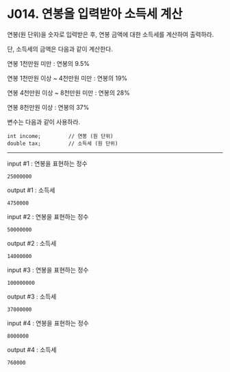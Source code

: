 # J014. 연봉을 입력받아 소득세 계산
연봉(원 단위)을 숫자로 입력받은 후, 연봉 금액에 대한 소득세를 계산하여 출력하라.


단, 소득세의 금액은 다음과 같이 계산한다.

연봉 1천만원 미만 : 연봉의 9.5%

연봉 1천만원 이상 ~ 4천만원 미만 : 연봉의 19%

연봉 4천만원 이상 ~ 8천만원 미만 : 연봉의 28%

연봉 8천만원 이상 : 연봉의 37%


변수는 다음과 같이 사용하라.
```
int income;         // 연봉 (원 단위)
double tax;         // 소득세 (원 단위)
```

---

input #1 : 연봉을 표현하는 정수
```
25000000
```
output #1 : 소득세
```
4750000
```

input #2 : 연봉을 표현하는 정수
```
50000000
```
output #2 : 소득세
```
14000000
```

input #3 : 연봉을 표현하는 정수
```
100000000
```
output #3 : 소득세
```
37000000
```

input #4 : 연봉을 표현하는 정수
```
8000000
```
output #4 : 소득세
```
760000
```